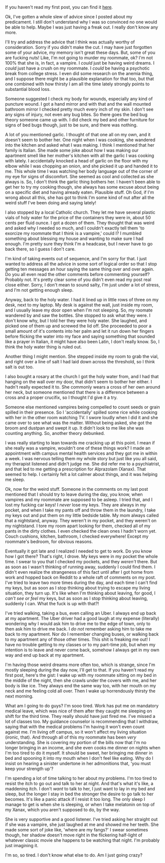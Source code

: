 If you haven't read my first post, you can find it [here](https://www.reddit.com/r/nosleep/comments/y84mfy/i_think_my_roommate_is_a_vampire/).

Ok, I've gotten a whole slew of advice since I posted about my predicament. I still don't understand why I was so convinced no one would be able to help. Maybe I was just having a freak out. I really don't know any more.

I'll try and address the advice that I think was actually worthy of consideration. Sorry if you didn't make the cut. I may have just forgotten some of your advice, my memory isn't great these days. But, some of you are fucking nuts! Like, I'm not going to murder my roommate, ok? I'm not 100% that she is, in fact, a vampire. I *could* just be having weird dreams. I *could* just have a crush on my roommate. I *could* be having a psychotic break from college stress. I even did some research on the anemia thing, and I suppose there might be a plausible explanation for that too, but that one combined with how thirsty I am all the time lately strongly points to substantial blood loss.

Someone suggested I check my body for wounds, especially any kind of puncture wound. I got a hand mirror and with that and the wall mounted bathroom mirror I checked pretty much every inch of my skin. I don't see any signs of injury, not even any bug bites. So there goes the bed bug theory someone came up with. I did check my bed and other furniture for signs of bed bugs though, just to be sure, and there was nothing.

A lot of you mentioned garlic. I thought of that one all on my own, and it doesn't seem to bother her. One night when I was cooking, she wandered into the kitchen and asked what I was making. I think I mentioned that her family is Italian. She made some joke about how I was making our apartment smell like her mother's kitchen with all the garlic I was cooking with lately. I accidentally knocked a head of garlic on the floor with my elbow while I was chopping an onion, and she picked it up and handed it to me. This whole time I was watching her body language out of the corner of my eye for signs of discomfort. She seemed as cool and collected as she always is. So, I don't think the garlic thing bothers her. I haven't been able to get her to try my cooking though, she always has some excuse about being on a specific diet and having already eaten. Plausible stuff. Oh God, if I'm wrong about all this, she has got to think I'm some kind of nut after all the weird stuff I've been doing and saying lately!

I also stopped by a local Catholic church. They let me have several plastic vials of holy water for the price of the containers they were in, about 50 cents per fluid ounce. I got a dozen of them. They thought that was weird and asked why I needed so much, and I couldn't exactly tell them 'to exorcize my roommate that I think is a vampire,' could I? I mumbled something about blessing my house and wanting to make sure I had enough. I'm pretty sure they think I'm a headcase, but I never have to go back there, so I guess I don't care.

I'm kind of taking events out of sequence, and I'm sorry for that. I just wanted to address all the advice in some sort of logical order so that I stop getting ten messages an hour saying the same thing over and over again. Do you all even read the other comments before commenting yourself? Probably not. It's pretty clear some of you didn't even read my post real close either. Sorry, I don't mean to sound salty, I'm just under a lot of stress, and I'm not getting enough sleep.

Anyway, back to the holy water. I had it lined up in little rows of three on my desk, next to my laptop. My desk is against the wall, just inside my room, and I usually leave my door open when I'm not sleeping. So, my roomate wandered by and saw the bottles. She stopped to ask what they were. I don't know why, but I told her they were holy water. She laughed, and picked one of them up and screwed the lid off. She proceeded to poor a small amount of it's contents into her palm and let it run down her fingers before flicking the water into my face and saying something that sounded like a prayer in Italian, it might have also been Latin, I don't really know. So, I think the holy water thing is ruled out.

Another thing I might mention. She stepped inside my room to grab the vial, and right over a line of salt I had laid down across the threshold, so I think salt is out too.

I also bought a rosary at the church I got the holy water from, and I had that hanging on the wall over my door, that didn't seem to bother her either. I hadn't really expected it to. She commonly wears a cross of her own around her neck, but someone mentioned that there is a difference between a cross and a proper crucifix, so I thought I'd give it a try.

Someone else mentioned vampires being compelled to count seeds or grain spilled in their presence. So I 'accidentally' spilled some rice while cooking with her in the other room watching TV. I swore loudly when I did it and she came over to see what was the matter. Without being asked, she got the broom and dustpan and swept it up. It didn't look to me like she was counting anything. So, another theory debunked.

I was really starting to lean towards me cracking up at this point. I mean if she really was a vampire, wouldn't one of these things work? I made an appointment with campus mental health services and they got me in within a week. I was nervous telling them my whole story but just like you all said, my therapist listened and didn't judge me. She did refer me to a psychiatrist, and that led to me getting a prescription for Alprazolam (Xanax). That seemed to help. I certainly felt a lot calmer about things, and it was helping me sleep.

Ok, now for the weird stuff. Someone in the comments on my last post mentioned that I should try to leave during the day, you know, when vampires and my roommate are supposed to be asleep. I tried that, and I lost my fucking car keys! I *never* lose my keys. They are always in my pocket, and when I take my pants off and throw them in the laundry, I take my keys out and put them on my little bedside table. My mom always called that a nightstand, anyway. They weren't in my pocket, and they weren't on my nightstand. I tore my room apart looking for them, checked all of my pants in the dirty clothes. I even checked the clean ones I hadn't worn yet. Couch cushions, kitchen, bathroom, I checked everywhere! Except my roommate's bedroom, for obvious reasons.

Eventually it got late and I realized I needed to get to work. Do you know how I got there? That's right, I drove. My keys were in my pocket the whole time. I swear to you that I checked my pockets, and they *weren't* there. But as soon as I wasn't thinking of running away, suddenly I could find them. I didn't even realize the strangeness of this fact until after I got home from work and hopped back on Reddit to a whole raft of comments on my post. I've tried to leave two more times during the day, and each time I can't find my keys, but as soon as I stop thinking about trying to escape my living situation, they turn up. It's like when I'm thinking about leaving, for good, I *can't see or feel* my keys, but as soon as I stop thinking about leaving, suddenly I can. What the fuck is up with that?!

I've tried walking, taking a bus, even calling an Uber. I always end up back at my apartment. The Uber driver had a good laugh at my expense (literally) wondering why I would ask him to drive me to the edge of town, only to then ask him to drive me back. I *do not* remember asking him to take me back to my apartment. Nor do I remember changing buses, or walking back to my apartment any of those other times. This shit is freaking me out! I have no trouble getting to my classes or to my part-time job, but when my intention is to leave and never come back, somehow I always get in my own way and end up back at my apartment.

I'm having those weird dreams more often too, which is strange, since I'm mostly sleeping during the day now, I'll get to that. If you haven't read my first post, here's the gist: I wake up with my roommate sitting on my bed in the middle of the night, then she crawls under the covers with me, and her body is like ice. They always end the same way too, with her mouth on my neck and me feeling cold all over. Then I wake up horrendously thirsty the next morning.

What am I going to do guys? I'm sooo tired. Work has put me on mandatory medical leave, which was nice of them after they caught me sleeping on shift for the third time. They really should have just fired me. I've missed a lot of classes too. My guidance counselor is recommending that I withdraw, saying that with the medical problems I'm having it won't even count against me. I'm living off campus, so it won't affect my living situation (ironic, that). And through all of this my roommate has been *very* understanding. She is covering my portion of the bills now that I'm no longer bringing in an income, and she even cooks me dinner on nights when I'm too tired to do it myself. It should be sweet, her bringing me dinner in bed and spooning it into my mouth when I don't feel like eating. Why do I insist on hearing a sinister undertone in her admonitions that, 'you must keep your strength up'?

I'm spending a lot of time talking to her about my problems. I'm too tired to resist the itch to go out and talk to her at night. And that's what it's like, a maddening itch. I don't *want* to talk to her, I just want to lay in my bed and sleep, but the longer I stay in bed the stronger the desire to go talk to her becomes. It's like a panic attack if I resist it too long. The only sleep I manage to get is when she is sleeping, or when I take melatonin on top of my Xanax, which you aren't supposed to do, by the way.

She is very supportive and a good listener. I've tried asking her straight out if she was a vampire, she just laughed at me and showed me her teeth. She made some sort of joke like, 'where are my fangs?' I swear sometimes though, her shadow doesn't move right in the flickering half-light of whatever classic movie she happens to be watching that night. I'm probably just imagining it.

I'm so, so tired. I don't know what else to do. Am I just going crazy?